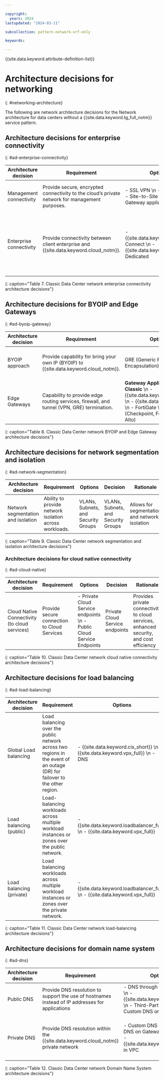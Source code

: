 ```yaml
---

copyright:
  years: 2024
lastupdated: "2024-03-11"

subcollection: pattern-network-vrf-only

keywords:

---
```


{{site.data.keyword.attribute-definition-list}}

# Architecture decisions for networking
{: #networking-architecture}

The following are network architecture decisions for the Network architecture for data centers without a {{site.data.keyword.tg_full_notm}} service pattern.

## Architecture decisions for enterprise connectivity
{: #ad-enterprise-connectivity}

| **Architecture decision** | **Requirement**                                                                                | **Options**                                                                                   | **Decision**                                     | **Rationale**                                                         |
|---------------------------|------------------------------------------------------------------------------------------------|-----------------------------------------------------------------------------------------------|--------------------------------------------------|-----------------------------------------------------------------------|
| Management connectivity   | Provide secure, encrypted connectivity to the cloud’s private network for management purposes. | - SSL VPN  \n - IPsec VPN  \n - Site-to-Site VPN on Gateway appliance in Classic | Site-to-Site VPN on Gateway appliance in Classic | Secure and suitable for production-level performance                  |
| Enterprise connectivity   | Provide connectivity between client enterprise and  {{site.data.keyword.cloud_notm}}.                                  | - {{site.data.keyword.dl_short}} Connect  \n - {{site.data.keyword.dl_short}} Dedicated                                   | {{site.data.keyword.dl_short}}Connect                              | cost effective, quicker deployment time, and supports hybrid and multi-cloud deployment strategies. |
{: caption="Table 7. Classic Data Center network enterprise connectivity architecture decisions"}

## Architecture decisions for BYOIP and Edge Gateways
{: #ad-byoip-gateway}

| **Architecture decision** | **Requirement**                                                                          | **Options**                                                                                                                 | **Decision**                                                                                                               | **Rationale**                        |
|---------------------------|------------------------------------------------------------------------------------------|-----------------------------------------------------------------------------------------------------------------------------|----------------------------------------------------------------------------------------------------------------------------|--------------------------------------|
| BYOIP approach            | Provide capability for bring your own IP (BYOIP) to {{site.data.keyword.cloud_notm}}.                           | GRE (Generic Routing Encapsulation) Tunnel                                                                                  | GRE (Generic Routing Encapsulation) Tunnel                                                                                 | Allows BYOIP routes to be advertised |
| Edge Gateways             | Capability to provide edge routing services, firewall, and tunnel (VPN, GRE) termination. | **Gateway Appliance in Classic**  \n - {{site.data.keyword.vsrx_full}}  \n - {{site.data.keyword.vra}}  \n - FortiGate  \n - BYOG (Checkpoint, Fortinet, Palo Alto) | Select based on required [features](/docs/fortigate-10g?topic=fortigate-10g-exploring-firewalls&_ga=2.226674782.2123413376.1603312051-1873021910.1602082701) and client preferences | Client preference                    |
{: caption="Table 8. Classic Data Center network BYOIP and Edge Gateway architecture decisions"}

## Architecture decisions for network segmentation and isolation
{: #ad-network-segmentation}

| **Architecture decision**          | **Requirement**                                        | **Options**                       | **Decision**                      | **Rationale**                                 |
|------------------------------------|--------------------------------------------------------|-----------------------------------|-----------------------------------|-----------------------------------------------|
| Network segmentation and isolation | Ability to provide network isolation across workloads. | VLANs, Subnets, and Security Groups | VLANs, Subnets, and Security Groups | Allows for segmentation and network isolation |
{: caption="Table 9. Classic Data Center network segmentation and isolation architecture decisions"}

### Architecture decisions for cloud native connectivity
{: #ad-cloud-native}

| **Architecture decision**                     | **Requirement**                             | **Options**                                                                      | **Decision**                    | **Rationale**                                                                                  |
|-----------------------------------------------|---------------------------------------------|----------------------------------------------------------------------------------|---------------------------------|------------------------------------------------------------------------------------------------|
| Cloud Native Connectivity (to cloud services) | Provide secure connection to Cloud Services | - Private Cloud Service endpoints  \n - Public Cloud Service Endpoints | Private Cloud Service endpoints | Provides private connectivity to cloud services, enhanced security, and cost efficiency |
{: caption="Table 10. Classic Data Center network cloud native connectivity architecture decisions"}

## Architecture decisions for load balancing
{: #ad-load-balancing}

| **Architecture decision** | **Requirement**                                                                                                            | **Options**                                                                      | **Decision**                  | **Rationale**                                                                                                                                           |
|---------------------------|----------------------------------------------------------------------------------------------------------------------------|----------------------------------------------------------------------------------|-------------------------------|---------------------------------------------------------------------------------------------------------------------------------------------------------|
| Global Load balancing     | Load balancing over the public network across two regions in the event of an outage (DR) for failover to the other region. | - {{site.data.keyword.cis_short}}   \n - {{site.data.keyword.vpx_full}} \n - DNS | {{site.data.keyword.cis_short}} | Provides a cost-effective solution and offers extra security features                                                                          |
| Load balancing (public)   | Load-balancing workloads across multiple workload instances or zones over the public network.                              | - {{site.data.keyword.loadbalancer_full}}  \n - {{site.data.keyword.vpx_full}}                   | {{site.data.keyword.loadbalancer_full}}       | Provides a wide range of load-balancing functions for both public and private traffic cost effectively                                                     |
| Load balancing (private)  | Load balancing workloads across multiple workload instances or zones over the private network.                             | - {{site.data.keyword.loadbalancer_full}}  \n - {{site.data.keyword.vpx_full}}                   | {{site.data.keyword.loadbalancer_full}}       | - {{site.data.keyword.loadbalancer_full}} meets small to midsize, low complexity requirement.  \n - {{site.data.keyword.vpx_full}} meets large complex load balancer needs |
{: caption="Table 11. Classic Data Center network load-balancing architecture decisions"}

## Architecture decisions for domain name system
{: #ad-dns}

| **Architecture decision** | **Requirement**                                                                                 | **Options**                                                                                                                | **Decision**         | **Rationale**                                                                                                                         |
|---------------------------|-------------------------------------------------------------------------------------------------|----------------------------------------------------------------------------------------------------------------------------|----------------------|---------------------------------------------------------------------------------------------------------------------------------------|
| Public DNS                | Provide DNS resolution to support the use of hostnames instead of IP addresses for applications | - DNS through the cloud portal  \n - {{site.data.keyword.cis_short}}  \n - Third-Party provider  \n - Custom DNS on VSI | {{site.data.keyword.dns_short}} through the Cloud portal | Cost-effective and reliable                                                                                                           |
| Private DNS               | Provide DNS resolution within the {{site.data.keyword.cloud_notm}} private network                                       | - Custom DNS on VSI  \n - DNS on Gateway appliance  \n - {{site.data.keyword.dns_short}} in VPC                                  | Custom DNS on VSI    | - Custom DNS on VSI can handle the most complex DNS needs.  \n - When VPC service is available, the preferred approach is {{site.data.keyword.dns_short}} in VPC. |
{: caption="Table 12. Classic Data Center network Domain Name System architecture decisions"}
